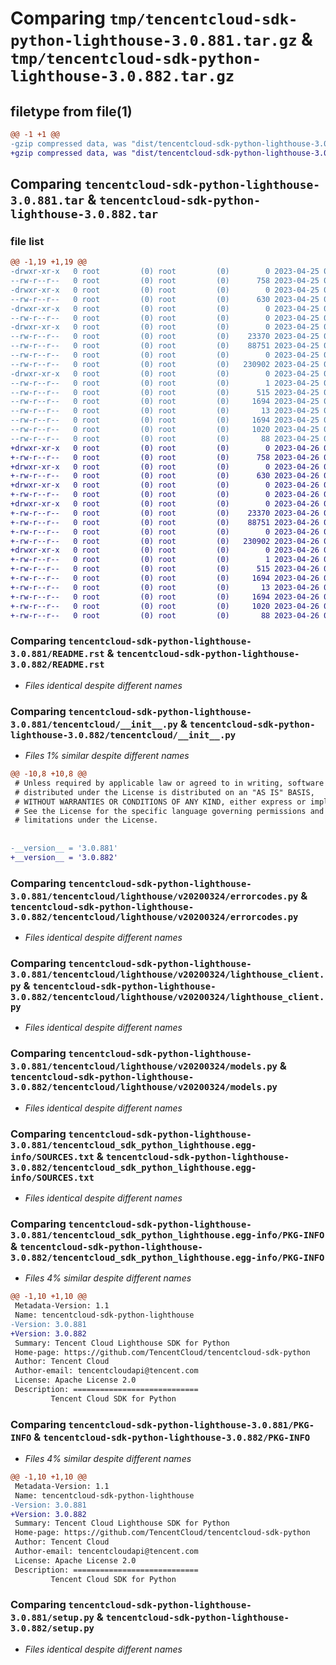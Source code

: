 # Comparing `tmp/tencentcloud-sdk-python-lighthouse-3.0.881.tar.gz` & `tmp/tencentcloud-sdk-python-lighthouse-3.0.882.tar.gz`

## filetype from file(1)

```diff
@@ -1 +1 @@
-gzip compressed data, was "dist/tencentcloud-sdk-python-lighthouse-3.0.881.tar", last modified: Tue Apr 25 00:44:11 2023, max compression
+gzip compressed data, was "dist/tencentcloud-sdk-python-lighthouse-3.0.882.tar", last modified: Wed Apr 26 03:37:30 2023, max compression
```

## Comparing `tencentcloud-sdk-python-lighthouse-3.0.881.tar` & `tencentcloud-sdk-python-lighthouse-3.0.882.tar`

### file list

```diff
@@ -1,19 +1,19 @@
-drwxr-xr-x   0 root         (0) root         (0)        0 2023-04-25 00:44:11.000000 tencentcloud-sdk-python-lighthouse-3.0.881/
--rw-r--r--   0 root         (0) root         (0)      758 2023-04-25 00:44:11.000000 tencentcloud-sdk-python-lighthouse-3.0.881/README.rst
-drwxr-xr-x   0 root         (0) root         (0)        0 2023-04-25 00:44:11.000000 tencentcloud-sdk-python-lighthouse-3.0.881/tencentcloud/
--rw-r--r--   0 root         (0) root         (0)      630 2023-04-25 00:44:11.000000 tencentcloud-sdk-python-lighthouse-3.0.881/tencentcloud/__init__.py
-drwxr-xr-x   0 root         (0) root         (0)        0 2023-04-25 00:44:11.000000 tencentcloud-sdk-python-lighthouse-3.0.881/tencentcloud/lighthouse/
--rw-r--r--   0 root         (0) root         (0)        0 2023-04-25 00:44:11.000000 tencentcloud-sdk-python-lighthouse-3.0.881/tencentcloud/lighthouse/__init__.py
-drwxr-xr-x   0 root         (0) root         (0)        0 2023-04-25 00:44:11.000000 tencentcloud-sdk-python-lighthouse-3.0.881/tencentcloud/lighthouse/v20200324/
--rw-r--r--   0 root         (0) root         (0)    23370 2023-04-25 00:44:11.000000 tencentcloud-sdk-python-lighthouse-3.0.881/tencentcloud/lighthouse/v20200324/errorcodes.py
--rw-r--r--   0 root         (0) root         (0)    88751 2023-04-25 00:44:11.000000 tencentcloud-sdk-python-lighthouse-3.0.881/tencentcloud/lighthouse/v20200324/lighthouse_client.py
--rw-r--r--   0 root         (0) root         (0)        0 2023-04-25 00:44:11.000000 tencentcloud-sdk-python-lighthouse-3.0.881/tencentcloud/lighthouse/v20200324/__init__.py
--rw-r--r--   0 root         (0) root         (0)   230902 2023-04-25 00:44:11.000000 tencentcloud-sdk-python-lighthouse-3.0.881/tencentcloud/lighthouse/v20200324/models.py
-drwxr-xr-x   0 root         (0) root         (0)        0 2023-04-25 00:44:11.000000 tencentcloud-sdk-python-lighthouse-3.0.881/tencentcloud_sdk_python_lighthouse.egg-info/
--rw-r--r--   0 root         (0) root         (0)        1 2023-04-25 00:44:11.000000 tencentcloud-sdk-python-lighthouse-3.0.881/tencentcloud_sdk_python_lighthouse.egg-info/dependency_links.txt
--rw-r--r--   0 root         (0) root         (0)      515 2023-04-25 00:44:11.000000 tencentcloud-sdk-python-lighthouse-3.0.881/tencentcloud_sdk_python_lighthouse.egg-info/SOURCES.txt
--rw-r--r--   0 root         (0) root         (0)     1694 2023-04-25 00:44:11.000000 tencentcloud-sdk-python-lighthouse-3.0.881/tencentcloud_sdk_python_lighthouse.egg-info/PKG-INFO
--rw-r--r--   0 root         (0) root         (0)       13 2023-04-25 00:44:11.000000 tencentcloud-sdk-python-lighthouse-3.0.881/tencentcloud_sdk_python_lighthouse.egg-info/top_level.txt
--rw-r--r--   0 root         (0) root         (0)     1694 2023-04-25 00:44:11.000000 tencentcloud-sdk-python-lighthouse-3.0.881/PKG-INFO
--rw-r--r--   0 root         (0) root         (0)     1020 2023-04-25 00:44:11.000000 tencentcloud-sdk-python-lighthouse-3.0.881/setup.py
--rw-r--r--   0 root         (0) root         (0)       88 2023-04-25 00:44:11.000000 tencentcloud-sdk-python-lighthouse-3.0.881/setup.cfg
+drwxr-xr-x   0 root         (0) root         (0)        0 2023-04-26 03:37:30.000000 tencentcloud-sdk-python-lighthouse-3.0.882/
+-rw-r--r--   0 root         (0) root         (0)      758 2023-04-26 03:37:30.000000 tencentcloud-sdk-python-lighthouse-3.0.882/README.rst
+drwxr-xr-x   0 root         (0) root         (0)        0 2023-04-26 03:37:30.000000 tencentcloud-sdk-python-lighthouse-3.0.882/tencentcloud/
+-rw-r--r--   0 root         (0) root         (0)      630 2023-04-26 03:37:30.000000 tencentcloud-sdk-python-lighthouse-3.0.882/tencentcloud/__init__.py
+drwxr-xr-x   0 root         (0) root         (0)        0 2023-04-26 03:37:30.000000 tencentcloud-sdk-python-lighthouse-3.0.882/tencentcloud/lighthouse/
+-rw-r--r--   0 root         (0) root         (0)        0 2023-04-26 03:37:30.000000 tencentcloud-sdk-python-lighthouse-3.0.882/tencentcloud/lighthouse/__init__.py
+drwxr-xr-x   0 root         (0) root         (0)        0 2023-04-26 03:37:30.000000 tencentcloud-sdk-python-lighthouse-3.0.882/tencentcloud/lighthouse/v20200324/
+-rw-r--r--   0 root         (0) root         (0)    23370 2023-04-26 03:37:30.000000 tencentcloud-sdk-python-lighthouse-3.0.882/tencentcloud/lighthouse/v20200324/errorcodes.py
+-rw-r--r--   0 root         (0) root         (0)    88751 2023-04-26 03:37:30.000000 tencentcloud-sdk-python-lighthouse-3.0.882/tencentcloud/lighthouse/v20200324/lighthouse_client.py
+-rw-r--r--   0 root         (0) root         (0)        0 2023-04-26 03:37:30.000000 tencentcloud-sdk-python-lighthouse-3.0.882/tencentcloud/lighthouse/v20200324/__init__.py
+-rw-r--r--   0 root         (0) root         (0)   230902 2023-04-26 03:37:30.000000 tencentcloud-sdk-python-lighthouse-3.0.882/tencentcloud/lighthouse/v20200324/models.py
+drwxr-xr-x   0 root         (0) root         (0)        0 2023-04-26 03:37:30.000000 tencentcloud-sdk-python-lighthouse-3.0.882/tencentcloud_sdk_python_lighthouse.egg-info/
+-rw-r--r--   0 root         (0) root         (0)        1 2023-04-26 03:37:30.000000 tencentcloud-sdk-python-lighthouse-3.0.882/tencentcloud_sdk_python_lighthouse.egg-info/dependency_links.txt
+-rw-r--r--   0 root         (0) root         (0)      515 2023-04-26 03:37:30.000000 tencentcloud-sdk-python-lighthouse-3.0.882/tencentcloud_sdk_python_lighthouse.egg-info/SOURCES.txt
+-rw-r--r--   0 root         (0) root         (0)     1694 2023-04-26 03:37:30.000000 tencentcloud-sdk-python-lighthouse-3.0.882/tencentcloud_sdk_python_lighthouse.egg-info/PKG-INFO
+-rw-r--r--   0 root         (0) root         (0)       13 2023-04-26 03:37:30.000000 tencentcloud-sdk-python-lighthouse-3.0.882/tencentcloud_sdk_python_lighthouse.egg-info/top_level.txt
+-rw-r--r--   0 root         (0) root         (0)     1694 2023-04-26 03:37:30.000000 tencentcloud-sdk-python-lighthouse-3.0.882/PKG-INFO
+-rw-r--r--   0 root         (0) root         (0)     1020 2023-04-26 03:37:30.000000 tencentcloud-sdk-python-lighthouse-3.0.882/setup.py
+-rw-r--r--   0 root         (0) root         (0)       88 2023-04-26 03:37:30.000000 tencentcloud-sdk-python-lighthouse-3.0.882/setup.cfg
```

### Comparing `tencentcloud-sdk-python-lighthouse-3.0.881/README.rst` & `tencentcloud-sdk-python-lighthouse-3.0.882/README.rst`

 * *Files identical despite different names*

### Comparing `tencentcloud-sdk-python-lighthouse-3.0.881/tencentcloud/__init__.py` & `tencentcloud-sdk-python-lighthouse-3.0.882/tencentcloud/__init__.py`

 * *Files 1% similar despite different names*

```diff
@@ -10,8 +10,8 @@
 # Unless required by applicable law or agreed to in writing, software
 # distributed under the License is distributed on an "AS IS" BASIS,
 # WITHOUT WARRANTIES OR CONDITIONS OF ANY KIND, either express or implied.
 # See the License for the specific language governing permissions and
 # limitations under the License.
 
 
-__version__ = '3.0.881'
+__version__ = '3.0.882'
```

### Comparing `tencentcloud-sdk-python-lighthouse-3.0.881/tencentcloud/lighthouse/v20200324/errorcodes.py` & `tencentcloud-sdk-python-lighthouse-3.0.882/tencentcloud/lighthouse/v20200324/errorcodes.py`

 * *Files identical despite different names*

### Comparing `tencentcloud-sdk-python-lighthouse-3.0.881/tencentcloud/lighthouse/v20200324/lighthouse_client.py` & `tencentcloud-sdk-python-lighthouse-3.0.882/tencentcloud/lighthouse/v20200324/lighthouse_client.py`

 * *Files identical despite different names*

### Comparing `tencentcloud-sdk-python-lighthouse-3.0.881/tencentcloud/lighthouse/v20200324/models.py` & `tencentcloud-sdk-python-lighthouse-3.0.882/tencentcloud/lighthouse/v20200324/models.py`

 * *Files identical despite different names*

### Comparing `tencentcloud-sdk-python-lighthouse-3.0.881/tencentcloud_sdk_python_lighthouse.egg-info/SOURCES.txt` & `tencentcloud-sdk-python-lighthouse-3.0.882/tencentcloud_sdk_python_lighthouse.egg-info/SOURCES.txt`

 * *Files identical despite different names*

### Comparing `tencentcloud-sdk-python-lighthouse-3.0.881/tencentcloud_sdk_python_lighthouse.egg-info/PKG-INFO` & `tencentcloud-sdk-python-lighthouse-3.0.882/tencentcloud_sdk_python_lighthouse.egg-info/PKG-INFO`

 * *Files 4% similar despite different names*

```diff
@@ -1,10 +1,10 @@
 Metadata-Version: 1.1
 Name: tencentcloud-sdk-python-lighthouse
-Version: 3.0.881
+Version: 3.0.882
 Summary: Tencent Cloud Lighthouse SDK for Python
 Home-page: https://github.com/TencentCloud/tencentcloud-sdk-python
 Author: Tencent Cloud
 Author-email: tencentcloudapi@tencent.com
 License: Apache License 2.0
 Description: ============================
         Tencent Cloud SDK for Python
```

### Comparing `tencentcloud-sdk-python-lighthouse-3.0.881/PKG-INFO` & `tencentcloud-sdk-python-lighthouse-3.0.882/PKG-INFO`

 * *Files 4% similar despite different names*

```diff
@@ -1,10 +1,10 @@
 Metadata-Version: 1.1
 Name: tencentcloud-sdk-python-lighthouse
-Version: 3.0.881
+Version: 3.0.882
 Summary: Tencent Cloud Lighthouse SDK for Python
 Home-page: https://github.com/TencentCloud/tencentcloud-sdk-python
 Author: Tencent Cloud
 Author-email: tencentcloudapi@tencent.com
 License: Apache License 2.0
 Description: ============================
         Tencent Cloud SDK for Python
```

### Comparing `tencentcloud-sdk-python-lighthouse-3.0.881/setup.py` & `tencentcloud-sdk-python-lighthouse-3.0.882/setup.py`

 * *Files identical despite different names*

